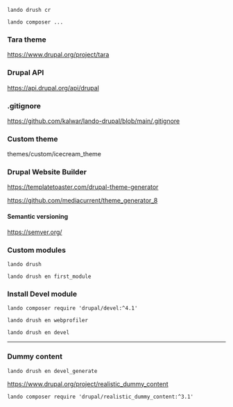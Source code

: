 <!-- Clear cache -->

```
lando drush cr
```

<!-- Remenber lando before any composer commands -->

```
lando composer ...
```

### Tara theme

https://www.drupal.org/project/tara

<!-- Documentation -->

### Drupal API

https://api.drupal.org/api/drupal

### .gitignore

https://github.com/kalwar/lando-drupal/blob/main/.gitignore

### Custom theme

themes/custom/icecream_theme

### Drupal Website Builder

https://templatetoaster.com/drupal-theme-generator

https://github.com/mediacurrent/theme_generator_8

#### Semantic versioning

https://semver.org/

### Custom modules

```shell
lando drush
```

```shell
lando drush en first_module
```

### Install Devel module

```
lando composer require 'drupal/devel:^4.1'
```

```
lando drush en webprofiler
```

```
lando drush en devel
```

---

### Dummy content

```
lando drush en devel_generate
```

https://www.drupal.org/project/realistic_dummy_content

```
lando composer require 'drupal/realistic_dummy_content:^3.1'
```
